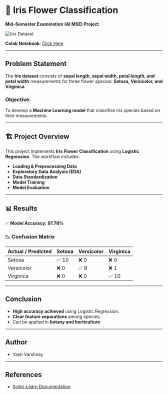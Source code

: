 # 🌸 Iris Flower Classification  

**Mid-Semester Examination (AI MSE) Project**  

![Iris Dataset](https://www.embedded-robotics.com/wp-content/uploads/2022/01/Iris-Dataset-Classification-1024x367.png)  

**Colab Notebook**: [Click Here](#) 

---

##  Problem Statement  

The **Iris dataset** consists of **sepal length, sepal width, petal length, and petal width** measurements for three flower species: **Setosa, Versicolor, and Virginica**.  

### **Objective:**  
To develop a **Machine Learning model** that classifies iris species based on their measurements.  

---

## 🏗 **Project Overview**  

This project implements **Iris Flower Classification** using **Logistic Regression**. The workflow includes:  

- **Loading & Preprocessing Data**  
- **Exploratory Data Analysis (EDA)**  
- **Data Standardization**  
- **Model Training**  
- **Model Evaluation**  

---

## 📊 **Results**  

✅ **Model Accuracy:** **97.78%**  

### 📉 **Confusion Matrix**  

| Actual / Predicted | Setosa | Versicolor | Virginica |
|--------------------|--------|------------|-----------|
| Setosa      | ✅ 10  | ❌ 0       | ❌ 0      |
| Versicolor   | ❌ 0   | ✅ 9       | ❌ 1      |
| Virginica    | ❌ 0   | ❌ 0       | ✅ 10     |

---

## Conclusion  

- **High accuracy achieved** using Logistic Regression.  
- **Clear feature separations** among species.  
- Can be applied in **botany and horticulture**.  

---

## Author  

- Yash Varshney

---

## References 

- [Scikit-Learn Documentation](https://scikit-learn.org/stable/)  
